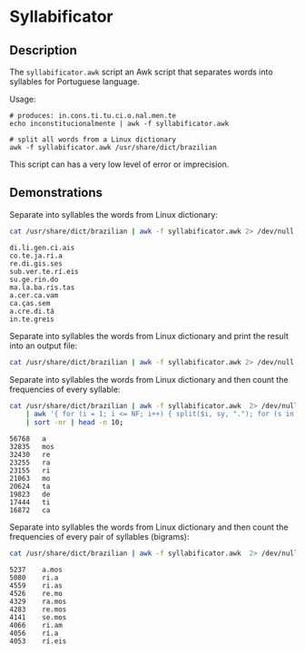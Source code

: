 Syllabificator
==================================

Description
----------------------------------

The `syllabificator.awk` script an Awk script that separates words into syllables for Portuguese language.

Usage:

    # produces: in.cons.ti.tu.ci.o.nal.men.te
    echo inconstitucionalmente | awk -f syllabificator.awk
    
    # split all words from a Linux dictionary
    awk -f syllabificator.awk /usr/share/dict/brazilian

This script can has a very low level of error or imprecision.

Demonstrations
----------------------------------

Separate into syllables the words from Linux dictionary:

```bash
cat /usr/share/dict/brazilian | awk -f syllabificator.awk 2> /dev/null | shuf | head -n 10;
```
```
di.li.gen.ci.ais
co.te.ja.ri.a
re.di.gis.ses
sub.ver.te.rí.eis
su.ge.rin.do
ma.la.ba.ris.tas
a.cer.ca.vam
ca.ças.sem
a.cre.di.tá
in.te.greis
```

Separate into syllables the words from Linux dictionary and print the result into an output file:

```bash
cat /usr/share/dict/brazilian | awk -f syllabificator.awk 2> /dev/null > syllabificator.output.txt
```

Separate into syllables the words from Linux dictionary and then count the frequencies of every syllable:

```bash
cat /usr/share/dict/brazilian | awk -f syllabificator.awk  2> /dev/null \
    | awk '{ for (i = 1; i <= NF; i++) { split($i, sy, "."); for (s in sy) list[sy[s]]++ } } END { for (s in list) { print list[s] "\t" s } }' \
    | sort -nr | head -n 10;
```
```
56768	a
32835	mos
32430	re
23255	ra
23155	ri
21063	mo
20624	ta
19823	de
17444	ti
16872	ca
```

Separate into syllables the words from Linux dictionary and then count the frequencies of every pair of syllables (bigrams):

```bash
cat /usr/share/dict/brazilian | awk -f syllabificator.awk  2> /dev/null | awk '{ for (i = 1; i <= NF; i++) { n = split($i, sy, "."); for (j = 1; j < n; j++) list[sy[j] "." sy[j+1]]++ } } END { for (s in list) { print list[s] "\t" s } }' | sort -nr | head -n 10;
```
```
5237	a.mos
5080	ri.a
4559	ri.as
4526	re.mo
4329	ra.mos
4283	re.mos
4141	se.mos
4066	ri.am
4056	rí.a
4053	rí.eis
```

